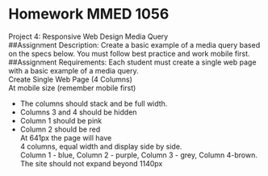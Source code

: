 # Homework MMED 1056
Project 4: Responsive Web Design Media Query
<br>
##Assignment Description:
Create a basic example of a media query based on the specs below. You must follow best
practice and work mobile first.
##Assignment Requirements:
Each student must create a single web page with a basic example of a media query.<br>
Create Single Web Page (4 Columns)<br>
At mobile size (remember mobile first)<br>
- The columns should stack and be full width.<br>
- Columns 3 and 4 should be hidden<br>
- Column 1 should be pink<br>
- Column 2 should be red<br>
At 641px the page will have<br>
4 columns, equal width and display side by side.<br>
Column 1 - blue, Column 2 - purple, Column 3 - grey, Column 4-brown.<br>
The site should not expand beyond 1140px<br>
